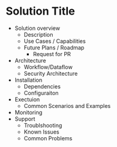 # Solution Title

- Solution overview
  - Description
  - Use Cases / Capabilities
  - Future Plans / Roadmap
    - Request for PR
- Architecture 
  - Workflow/Dataflow
  - Security Architecture
- Installation
  - Dependencies
  - Configuraiton
- Exectuion
  - Common Scenarios and Examples
- Monitoring
- Support
  - Troublshooting
  - Known Issues
  - Common Problems
